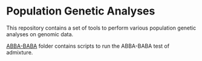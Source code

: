 # Population Genetic Analyses
This repository contains a set of tools to perform various population genetic analyses on genomic data.

[ABBA-BABA](ABBA-BABA) folder contains scripts to run the ABBA-BABA test of admixture.

